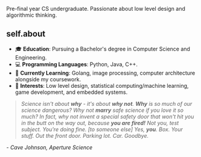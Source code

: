 Pre-final year CS undergraduate. Passionate about low level design and algorithmic thinking.

## self.about

- 🎓 **Education**: Pursuing a Bachelor's degree in Computer Science and Engineering.
- 💻 **Programming Languages**: Python, Java, C++.
- 🌱 **Currently Learning**: Golang, image processing, computer architecture alongside my coursework.
- 🚀 **Interests**: Low level design, statistical computing/machine learning, game development, and embedded systems.

> *Science isn't about **why** - it's about **why not**. **Why** is so much of our science dangerous? Why not **marry** safe science if you love it so much? In fact, why not invent a special safety door that won't hit you in the butt on the way out, because **you are fired!** Not you, test subject. You're doing fine. [to someone else] Yes, **you**. Box. Your stuff. Out the front door. Parking lot. Car. Goodbye.*

*- Cave Johnson, Aperture Science*
